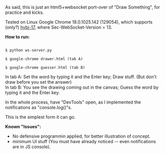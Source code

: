 As said, this is just an html5+websocket port-over of "Draw Something", for practice and kicks.

Tested on Linux Google Chrome 18.0.1025.142 (129054), which supports (only?)
[hybi-17](http://tools.ietf.org/html/draft-ietf-hybi-thewebsocketprotocol-17), where Sec-WebSocket-Version = 13.

**How to run:**

<code>
$ python ws-server.py<br />
$ google-chrome drawer.html (tab A)<br />
$ google-chrome guesser.html (tab B)
</code>

In tab A: Set the word by typing it and the Enter key; Draw stuff. (But don't draw before you set the answer) <br>
In tab B: You see the drawing coming out in the canvas; Guess the word by typing it and the Enter key.

In the whole process, have "DevTools" open, as I implemented the notifications as "console.log()"s.

This is the simplest form it can go.

**Known "Issues":**

* No defensive programmin applied, for better illustration of concept.
* minimum UI stuff (You must have already noticed -- even notifications are in JS console).
